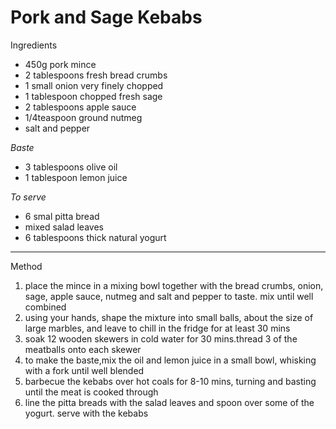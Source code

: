 # Pork and Sage Kebabs

Ingredients

-   450g pork mince
-   2 tablespoons fresh bread crumbs
-   1 small onion very finely chopped
-   1 tablespoon chopped fresh sage
-   2 tablespoons apple sauce
-   1/4teaspoon ground nutmeg
-   salt and pepper

*Baste*

-   3 tablespoons olive oil
-   1 tablespoon lemon juice

*To serve*

-   6 smal pitta bread
-   mixed salad leaves
-   6 tablespoons thick natural yogurt

--------------------------------------------------------------------------------

Method

1.  place the mince in a mixing bowl together with the bread crumbs, onion,
    sage, apple sauce, nutmeg and salt and pepper to taste. mix until well
    combined
2.  using your hands, shape the mixture into small balls, about the size of
    large marbles, and leave to chill in the fridge for at least 30 mins
3.  soak 12 wooden skewers in cold water for 30 mins.thread 3 of the meatballs
    onto each skewer
4.  to make the baste,mix the oil and lemon juice in a small bowl, whisking with
    a fork until well blended
5.  barbecue the kebabs over hot coals for 8-10 mins, turning and basting until
    the meat is cooked through
6.  line the pitta breads with the salad leaves and spoon over some of the
    yogurt. serve with the kebabs
